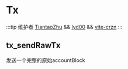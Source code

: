 # Tx

:::tip 维护者 [TiantaoZhu](https://github.com/TiantaoZhu) && [lyd00](https://github.com/lyd00) && [vite-crzn](https://github.com/vite-crzn) :::

## tx_sendRawTx

发送一个完整的原始accountBlock
